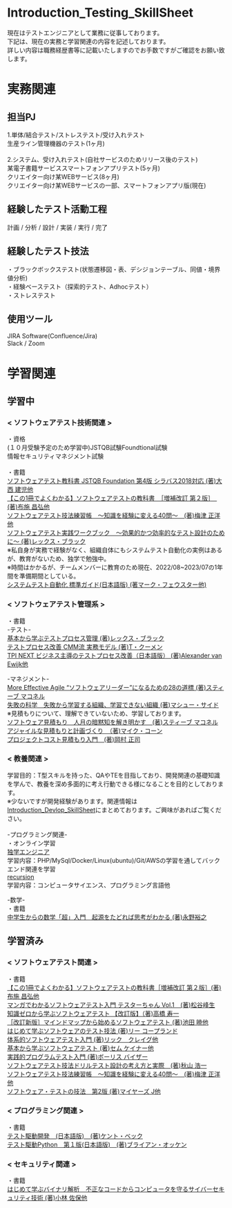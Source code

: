# Introduction_Testing_SkillSheet
現在はテストエンジニアとして業務に従事しております。<br>
下記は、現在の実務と学習関連の内容を記述しております。<br>
詳しい内容は職務経歴書等に記載いたしますのでお手数ですがご確認をお願い致します。<br>

# 実務関連
## 担当PJ
1.単体/結合テスト/ストレステスト/受け入れテスト<br>
生産ライン管理機器のテスト(1ヶ月)<br><br>
2.システム、受け入れテスト(自社サービスのためリリース後のテスト)<br>
某電子書籍サービススマートフォンアプリテスト(5ヶ月)<br>
クリエイター向け某WEBサービス(8ヶ月)<br>
クリエイター向け某WEBサービスの一部、スマートフォンアプリ版(現在)<br>

## 経験したテスト活動工程
計画 / 分析 / 設計 / 実装 / 実行 / 完了

## 経験したテスト技法
・ブラックボックステスト(状態遷移図・表、デシジョンテーブル、同値・境界値分析)<br>
・経験ベーステスト（探索的テスト、Adhocテスト）<br>
・ストレステスト<br>

## 使用ツール
JIRA Software(Confluence/Jira)<br>
Slack / Zoom<br>

# 学習関連
## 学習中
### < ソフトウェアテスト技術関連 >
・資格<br>
(１０月受験予定のため学習中)JSTQB試験Foundtional試験<br>
情報セキュリティマネジメント試験<br>
<br>
・書籍<br>
[ソフトウェアテスト教科書 JSTQB Foundation 第4版 シラバス2018対応 (著)大西 建児他](https://www.amazon.co.jp/%E3%82%BD%E3%83%95%E3%83%88%E3%82%A6%E3%82%A7%E3%82%A2%E3%83%86%E3%82%B9%E3%83%88%E6%95%99%E7%A7%91%E6%9B%B8-JSTQB-Foundation-%E7%AC%AC4%E7%89%88-%E3%82%B7%E3%83%A9%E3%83%90%E3%82%B92018%E5%AF%BE%E5%BF%9C-ebook/dp/B07V29M2ZY/ref=sr_1_1?__mk_ja_JP=%E3%82%AB%E3%82%BF%E3%82%AB%E3%83%8A&crid=69YGFKU0OS4H&keywords=%E3%82%BD%E3%83%95%E3%83%88%E3%82%A6%E3%82%A7%E3%82%A2%E3%83%86%E3%82%B9%E3%83%88%E6%95%99%E7%A7%91%E6%9B%B8+JSTQB+Foundation+%E7%AC%AC4%E7%89%88+%E3%82%B7%E3%83%A9%E3%83%90%E3%82%B92018%E5%AF%BE%E5%BF%9C%5D&qid=1661651146&sprefix=%E3%82%BD%E3%83%95%E3%83%88%E3%82%A6%E3%82%A7%E3%82%A2%E3%83%86%E3%82%B9%E3%83%88%E6%95%99%E7%A7%91%E6%9B%B8+jstqb+foundation+%E7%AC%AC4%E7%89%88+%E3%82%B7%E3%83%A9%E3%83%90%E3%82%B92018%E5%AF%BE%E5%BF%9C+%2Caps%2C193&sr=8-1)<br>
[【この1冊でよくわかる】ソフトウェアテストの教科書　［増補改訂 第２版］　(著)布施 昌弘他](https://www.amazon.co.jp/%E3%80%90%E3%81%93%E3%81%AE1%E5%86%8A%E3%81%A7%E3%82%88%E3%81%8F%E3%82%8F%E3%81%8B%E3%82%8B%E3%80%91-%E3%82%BD%E3%83%95%E3%83%88%E3%82%A6%E3%82%A7%E3%82%A2%E3%83%86%E3%82%B9%E3%83%88%E3%81%AE%E6%95%99%E7%A7%91%E6%9B%B8-%E5%A2%97%E8%A3%9C%E6%94%B9%E8%A8%82-%E7%AC%AC2%E7%89%88-%E5%B8%83%E6%96%BD/dp/481560875X/ref=pd_bxgy_sccl_2/356-0936770-1692622?pd_rd_w=sOuBU&content-id=amzn1.sym.918446e7-72f4-48c7-a672-af3b6ace2b19&pf_rd_p=918446e7-72f4-48c7-a672-af3b6ace2b19&pf_rd_r=Z74YT133GM75WN70AE28&pd_rd_wg=dHeyY&pd_rd_r=6be3cd73-b26f-411d-bd4d-c55f744c52fc&pd_rd_i=481560875X&psc=1)<br>
[ソフトウェアテスト技法練習帳　～知識を経験に変える40問～　(著)梅津 正洋他](https://www.amazon.co.jp/%E3%82%BD%E3%83%95%E3%83%88%E3%82%A6%E3%82%A7%E3%82%A2%E3%83%86%E3%82%B9%E3%83%88%E6%8A%80%E6%B3%95%E7%B7%B4%E7%BF%92%E5%B8%B3-%E7%9F%A5%E8%AD%98%E3%82%92%E7%B5%8C%E9%A8%93%E3%81%AB%E5%A4%89%E3%81%88%E3%82%8B40%E5%95%8F-%E6%A2%85%E6%B4%A5-%E6%AD%A3%E6%B4%8B/dp/429711061X/ref=pd_lpo_1?pd_rd_i=429711061X&psc=1)<br>
[ソフトウェアテスト実践ワークブック　〜効果的かつ効率的なテスト設計のために〜 (著)レックス・ブラック](https://www.amazon.co.jp/%E3%82%BD%E3%83%95%E3%83%88%E3%82%A6%E3%82%A7%E3%82%A2%E3%83%86%E3%82%B9%E3%83%88%E5%AE%9F%E8%B7%B5%E3%83%AF%E3%83%BC%E3%82%AF%E3%83%96%E3%83%83%E3%82%AF-%E3%83%AC%E3%83%83%E3%82%AF%E3%82%B9%E3%83%BB%E3%83%96%E3%83%A9%E3%83%83%E3%82%AF/dp/4822283046)<br>
※私自身が実務で経験がなく、組織自体にもシステムテスト自動化の実例はあるが、教育がないため、独学で勉強中。<br>
※時間はかかるが、チームメンバーに教育のため現在、2022/08~2023/07の1年間を準備期間としている。<br>
[システムテスト自動化 標準ガイド(日本語版) (著マーク・フェウスター他)](https://www.amazon.co.jp/%E3%82%B7%E3%82%B9%E3%83%86%E3%83%A0%E3%83%86%E3%82%B9%E3%83%88%E8%87%AA%E5%8B%95%E5%8C%96-%E6%A8%99%E6%BA%96%E3%82%AC%E3%82%A4%E3%83%89-CodeZine-BOOKS-Fewster-ebook/dp/B00R48BEEW/ref=sr_1_1?qid=1661654822&refinements=p_27%3AMark+Fewster&s=digital-text&sr=1-1&text=Mark+Fewster)

### < ソフトウェアテスト管理系 >
・書籍<br>
-テスト-<br>
[基本から学ぶテストプロセス管理 (著)レックス・ブラック](https://www.amazon.co.jp/%E5%9F%BA%E6%9C%AC%E3%81%8B%E3%82%89%E5%AD%A6%E3%81%B6%E3%83%86%E3%82%B9%E3%83%88%E3%83%97%E3%83%AD%E3%82%BB%E3%82%B9%E7%AE%A1%E7%90%86%E2%80%95%E3%82%B3%E3%83%B3%E3%83%94%E3%83%A5%E3%83%BC%E3%82%BF%E3%82%B7%E3%82%B9%E3%83%86%E3%83%A0%E3%81%AE%E3%83%86%E3%82%B9%E3%83%88%E3%82%92%E6%88%90%E5%8A%9F%E3%81%95%E3%81%9B%E3%82%8B%E3%81%9F%E3%82%81%E3%81%AB-Rex-Black/dp/482228199X/ref=sr_1_1?__mk_ja_JP=%E3%82%AB%E3%82%BF%E3%82%AB%E3%83%8A&crid=2DULGIKEFLLJB&keywords=%E5%9F%BA%E6%9C%AC%E3%81%8B%E3%82%89%E5%AD%A6%E3%81%B6%E3%83%86%E3%82%B9%E3%83%88%E3%83%97%E3%83%AD%E3%82%BB%E3%82%B9%E7%AE%A1%E7%90%86&qid=1661651249&sprefix=%E5%9F%BA%E6%9C%AC%E3%81%8B%E3%82%89%E5%AD%A6%E3%81%B6%E3%83%86%E3%82%B9%E3%83%88%E3%83%97%E3%83%AD%E3%82%BB%E3%82%B9%E7%AE%A1%E7%90%86%2Caps%2C204&sr=8-1)<br>
[テストプロセス改善 CMM流 実務モデル (著)T・クーメン](https://www.amazon.co.jp/%E3%83%86%E3%82%B9%E3%83%88%E3%83%97%E3%83%AD%E3%82%BB%E3%82%B9%E6%94%B9%E5%96%84%E2%80%95CMM%E6%B5%81%E5%AE%9F%E5%8B%99%E3%83%A2%E3%83%87%E3%83%AB-Tim-Koomen/dp/4320097343/ref=sr_1_1?__mk_ja_JP=%E3%82%AB%E3%82%BF%E3%82%AB%E3%83%8A&crid=TYL4M0IFPT4B&keywords=%E3%83%86%E3%82%B9%E3%83%88%E3%83%97%E3%83%AD%E3%82%BB%E3%82%B9%E6%94%B9%E5%96%84+CMM%E6%B5%81+%E5%AE%9F%E5%8B%99%E3%83%A2%E3%83%87%E3%83%AB&qid=1661651283&sprefix=%E3%83%86%E3%82%B9%E3%83%88%E3%83%97%E3%83%AD%E3%82%BB%E3%82%B9%E6%94%B9%E5%96%84+cmm%E6%B5%81+%E5%AE%9F%E5%8B%99%E3%83%A2%E3%83%87%E3%83%AB%2Caps%2C169&sr=8-1)<br>
[TPI NEXT ビジネス主導のテストプロセス改善（日本語版） (著)Alexander van Ewijk他](https://www.amazon.co.jp/TPI-NEXT%E2%93%87-%E3%83%93%E3%82%B8%E3%83%8D%E3%82%B9%E4%B8%BB%E5%B0%8E%E3%81%AE%E3%83%86%E3%82%B9%E3%83%88%E3%83%97%E3%83%AD%E3%82%BB%E3%82%B9%E6%94%B9%E5%96%84-%E7%BF%BB%E8%A8%B3%E8%80%85%EF%BC%9A%E8%96%AE%E7%94%B0%E5%92%8C%E5%A4%AB%E3%80%81%E6%B9%AF%E6%9C%AC%E5%89%9B%E3%80%81%E7%9A%86%E5%B7%9D%E7%BE%A9%E5%AD%9D/dp/490401930X/ref=sr_1_1?__mk_ja_JP=%E3%82%AB%E3%82%BF%E3%82%AB%E3%83%8A&crid=JX2VKGH4CGHL&keywords=TPI+NEXT+%E3%83%93%E3%82%B8%E3%83%8D%E3%82%B9%E4%B8%BB%E5%B0%8E%E3%81%AE%E3%83%86%E3%82%B9%E3%83%88%E3%83%97%E3%83%AD%E3%82%BB%E3%82%B9%E6%94%B9%E5%96%84&qid=1661651311&sprefix=tpi+next+%E3%83%93%E3%82%B8%E3%83%8D%E3%82%B9%E4%B8%BB%E5%B0%8E%E3%81%AE%E3%83%86%E3%82%B9%E3%83%88%E3%83%97%E3%83%AD%E3%82%BB%E3%82%B9%E6%94%B9%E5%96%84%2Caps%2C175&sr=8-1)<br>

-マネジメント-<br>
[More Effective Agile “ソフトウェアリーダー”になるための28の道標 (著)スティーブ マコネル](https://www.amazon.co.jp/Effective-Agile-%E2%80%9C%E3%82%BD%E3%83%95%E3%83%88%E3%82%A6%E3%82%A7%E3%82%A2%E3%83%AA%E3%83%BC%E3%83%80%E3%83%BC%E2%80%9D%E3%81%AB%E3%81%AA%E3%82%8B%E3%81%9F%E3%82%81%E3%81%AE28%E3%81%AE%E9%81%93%E6%A8%99-Steve-McConnell-ebook/dp/B089KFKB5H/ref=sr_1_1?__mk_ja_JP=%E3%82%AB%E3%82%BF%E3%82%AB%E3%83%8A&keywords=More+Effective+Agile&qid=1661651577&s=digital-text&sr=1-1)<br>
[失敗の科学　失敗から学習する組織、学習できない組織 (著)マシュー・サイド ](https://www.amazon.co.jp/gp/product/B01MU364ID/ref=kinw_myk_ro_title)<br>
※見積もりについて、理解できていないため、学習しております。<br>
[ソフトウェア見積もり　人月の暗黙知を解き明かす　(著)スティーブ マコネル](https://www.amazon.co.jp/%E3%82%BD%E3%83%95%E3%83%88%E3%82%A6%E3%82%A7%E3%82%A2%E8%A6%8B%E7%A9%8D%E3%82%8A-%E4%BA%BA%E6%9C%88%E3%81%AE%E6%9A%97%E9%BB%99%E7%9F%A5%E3%82%92%E8%A7%A3%E3%81%8D%E6%98%8E%E3%81%8B%E3%81%99-%E3%82%B9%E3%83%86%E3%82%A3%E3%83%BC%E3%83%96-%E3%83%9E%E3%82%B3%E3%83%8D%E3%83%AB-ebook/dp/B00KR96M6K/ref=sr_1_1?__mk_ja_JP=%E3%82%AB%E3%82%BF%E3%82%AB%E3%83%8A&crid=199035HEVDZQS&keywords=%E3%82%BD%E3%83%95%E3%83%88%E3%82%A6%E3%82%A7%E3%82%A2%E8%A6%8B%E7%A9%8D%E3%82%8A+%E4%BA%BA%E6%9C%88%E3%81%AE%E6%9A%97%E9%BB%99%E7%9F%A5%E3%82%92%E8%A7%A3%E3%81%8D%E6%98%8E%E3%81%8B%E3%81%99&qid=1661651450&sprefix=%E3%82%BD%E3%83%95%E3%83%88%E3%82%A6%E3%82%A7%E3%82%A2%E8%A6%8B%E7%A9%8D%E3%82%82%E3%82%8A+%E4%BA%BA%E6%9C%88%E3%81%AE%E6%9A%97%E9%BB%99%E7%9F%A5%E3%82%92%E8%A7%A3%E3%81%8D%E6%98%8E%E3%81%8B%E3%81%99%2Caps%2C172&sr=8-1)<br>
[アジャイルな見積もりと計画づくり　（著)マイク・コーン](https://www.amazon.co.jp/%E3%82%A2%E3%82%B8%E3%83%A3%E3%82%A4%E3%83%AB%E3%81%AA%E8%A6%8B%E7%A9%8D%E3%82%8A%E3%81%A8%E8%A8%88%E7%94%BB%E3%81%A5%E3%81%8F%E3%82%8A-%EF%BD%9E%E4%BE%A1%E5%80%A4%E3%81%82%E3%82%8B%E3%82%BD%E3%83%95%E3%83%88%E3%82%A6%E3%82%A7%E3%82%A2%E3%82%92%E8%82%B2%E3%81%A6%E3%82%8B%E6%A6%82%E5%BF%B5%E3%81%A8%E6%8A%80%E6%B3%95%EF%BD%9E-Mike-Cohn-ebook/dp/B00IR1HYGW/ref=sr_1_2?__mk_ja_JP=%E3%82%AB%E3%82%BF%E3%82%AB%E3%83%8A&crid=199035HEVDZQS&keywords=%E3%82%BD%E3%83%95%E3%83%88%E3%82%A6%E3%82%A7%E3%82%A2%E8%A6%8B%E7%A9%8D%E3%82%8A+%E4%BA%BA%E6%9C%88%E3%81%AE%E6%9A%97%E9%BB%99%E7%9F%A5%E3%82%92%E8%A7%A3%E3%81%8D%E6%98%8E%E3%81%8B%E3%81%99&qid=1661651450&sprefix=%E3%82%BD%E3%83%95%E3%83%88%E3%82%A6%E3%82%A7%E3%82%A2%E8%A6%8B%E7%A9%8D%E3%82%82%E3%82%8A+%E4%BA%BA%E6%9C%88%E3%81%AE%E6%9A%97%E9%BB%99%E7%9F%A5%E3%82%92%E8%A7%A3%E3%81%8D%E6%98%8E%E3%81%8B%E3%81%99%2Caps%2C172&sr=8-2)<br>
[プロジェクトコスト見積もり入門　(著)岡村 正司](https://www.amazon.co.jp/%E3%83%97%E3%83%AD%E3%82%B8%E3%82%A7%E3%82%AF%E3%83%88%E3%82%B3%E3%82%B9%E3%83%88%E8%A6%8B%E7%A9%8D%E3%82%82%E3%82%8A%E5%85%A5%E9%96%80-%E5%B2%A1%E6%9D%91-%E6%AD%A3%E5%8F%B8/dp/4822283917/ref=sr_1_1?__mk_ja_JP=%E3%82%AB%E3%82%BF%E3%82%AB%E3%83%8A&crid=19LT7UA9VIH89&keywords=%E3%83%97%E3%83%AD%E3%82%B8%E3%82%A7%E3%82%AF%E3%83%88%E3%82%B3%E3%82%B9%E3%83%88%E8%A6%8B%E7%A9%8D%E3%82%82%E3%82%8A%E5%85%A5%E9%96%80&qid=1661651513&sprefix=%E3%83%97%E3%83%AD%E3%82%B8%E3%82%A7%E3%82%AF%E3%83%88%E3%82%B3%E3%82%B9%E3%83%88%E8%A6%8B%E7%A9%8D%E3%82%82%E3%82%8A%E5%85%A5%E9%96%80%2Caps%2C180&sr=8-1)<br>

### < 教養関連 >
学習目的：T型スキルを持った、QAやTEを目指しており、開発関連の基礎知識を学んで、教養を深め多面的に考え行動できる様になることを目的としております。<br>
※少ないですが開発経験があります。関連情報は[Introduction_Devlop_SkillSheet](https://github.com/shi0ge3/Introduction_Devlop_SkillSheet)にまとめております。ご興味があればご覧ください。<br>
<br>
-プログラミング関連-<br>
・オンライン学習<br>
[独学エンジニア](https://dokugaku-engineer.com/)<br>
学習内容：PHP/MySql/Docker/Linux(ubuntu)/Git/AWSの学習を通してバックエンド関連を学習<br>
[recursion](https://recursionist.io/)<br>
学習内容：コンピュータサイエンス、プログラミング言語他<br>

-数学-<br>
・書籍<br>
[中学生からの数学「超」入門　起源をたどれば思考がわかる (著)永野裕之](https://www.amazon.co.jp/gp/product/B019IM8XGS/ref=ppx_yo_dt_b_d_asin_title_o07?ie=UTF8&psc=1)

## 学習済み
### < ソフトウェアテスト関連 >
・書籍<br>
[【この1冊でよくわかる】ソフトウェアテストの教科書［増補改訂 第２版］(著)布施 昌弘他](https://www.amazon.co.jp/%E3%80%90%E3%81%93%E3%81%AE1%E5%86%8A%E3%81%A7%E3%82%88%E3%81%8F%E3%82%8F%E3%81%8B%E3%82%8B%E3%80%91-%E3%82%BD%E3%83%95%E3%83%88%E3%82%A6%E3%82%A7%E3%82%A2%E3%83%86%E3%82%B9%E3%83%88%E3%81%AE%E6%95%99%E7%A7%91%E6%9B%B8-%E5%A2%97%E8%A3%9C%E6%94%B9%E8%A8%82-%E7%AC%AC2%E7%89%88-%E5%B8%83%E6%96%BD/dp/481560875X/ref=pd_bxgy_sccl_2/356-0936770-1692622?pd_rd_w=sOuBU&content-id=amzn1.sym.918446e7-72f4-48c7-a672-af3b6ace2b19&pf_rd_p=918446e7-72f4-48c7-a672-af3b6ace2b19&pf_rd_r=Z74YT133GM75WN70AE28&pd_rd_wg=dHeyY&pd_rd_r=6be3cd73-b26f-411d-bd4d-c55f744c52fc&pd_rd_i=481560875X&psc=1)<br>
[マンガでわかるソフトウェアテスト入門 テスターちゃん Vol.1　(著)松谷峰生](https://www.amazon.co.jp/%E3%83%9E%E3%83%B3%E3%82%AC%E3%81%A7%E3%82%8F%E3%81%8B%E3%82%8B%E3%82%BD%E3%83%95%E3%83%88%E3%82%A6%E3%82%A7%E3%82%A2%E3%83%86%E3%82%B9%E3%83%88%E5%85%A5%E9%96%80-%E3%83%86%E3%82%B9%E3%82%BF%E3%83%BC%E3%81%A1%E3%82%83%E3%82%93-Vol-1-%E6%9D%BE%E8%B0%B7%E5%B3%B0%E7%94%9F-ebook/dp/B085SXRZRD/ref=sr_1_18?__mk_ja_JP=%E3%82%AB%E3%82%BF%E3%82%AB%E3%83%8A&crid=2INKP106KIR8E&keywords=%E3%81%AF%E3%81%98%E3%82%81%E3%81%A6%E5%AD%A6%E3%81%B6%E3%82%BD%E3%83%95%E3%83%88%E3%82%A6%E3%82%A7%E3%82%A2%E3%81%AE%E3%83%86%E3%82%B9%E3%83%88%E6%8A%80%E6%B3%95&qid=1661652644&s=books&sprefix=%E3%81%AF%E3%81%98%E3%82%81%E3%81%A6%E5%AD%A6%E3%81%B6%E3%82%BD%E3%83%95%E3%83%88%E3%82%A6%E3%82%A7%E3%82%A2%E3%81%AE%E3%83%86%E3%82%B9%E3%83%88%E6%8A%80%E6%B3%95%2Cstripbooks%2C179&sr=1-18)<br>
[知識ゼロから学ぶソフトウェアテスト 【改訂版】（著)高橋 寿一](https://www.amazon.co.jp/%E7%9F%A5%E8%AD%98%E3%82%BC%E3%83%AD%E3%81%8B%E3%82%89%E5%AD%A6%E3%81%B6%E3%82%BD%E3%83%95%E3%83%88%E3%82%A6%E3%82%A7%E3%82%A2%E3%83%86%E3%82%B9%E3%83%88-%E3%80%90%E6%94%B9%E8%A8%82%E7%89%88%E3%80%91-%E9%AB%98%E6%A9%8B-%E5%AF%BF%E4%B8%80/dp/4798130605/ref=pd_bxgy_sccl_2/356-0936770-1692622?pd_rd_w=9SoHq&content-id=amzn1.sym.918446e7-72f4-48c7-a672-af3b6ace2b19&pf_rd_p=918446e7-72f4-48c7-a672-af3b6ace2b19&pf_rd_r=E2W485V31R3W86NQ6R27&pd_rd_wg=66j9p&pd_rd_r=d87ed7a8-919d-4405-81c5-04dc242904b6&pd_rd_i=4798130605&psc=1)<br>
[［改訂新版］マインドマップから始めるソフトウェアテスト (著)池田 暁他](https://www.amazon.co.jp/%E6%94%B9%E8%A8%82%E6%96%B0%E7%89%88-%E3%83%9E%E3%82%A4%E3%83%B3%E3%83%89%E3%83%9E%E3%83%83%E3%83%97%E3%81%8B%E3%82%89%E5%A7%8B%E3%82%81%E3%82%8B%E3%82%BD%E3%83%95%E3%83%88%E3%82%A6%E3%82%A7%E3%82%A2%E3%83%86%E3%82%B9%E3%83%88-%E6%B1%A0%E7%94%B0-%E6%9A%81/dp/4297105063/ref=tmm_pap_swatch_0?_encoding=UTF8&qid=1661651687&sr=8-1)<br>
[はじめて学ぶソフトウェアのテスト技法 (著)リー コープランド](https://www.amazon.co.jp/%E3%81%AF%E3%81%98%E3%82%81%E3%81%A6%E5%AD%A6%E3%81%B6%E3%82%BD%E3%83%95%E3%83%88%E3%82%A6%E3%82%A7%E3%82%A2%E3%81%AE%E3%83%86%E3%82%B9%E3%83%88%E6%8A%80%E6%B3%95-%E3%83%AA%E3%83%BC-%E3%82%B3%E3%83%BC%E3%83%97%E3%83%A9%E3%83%B3%E3%83%89-ebook/dp/B00HE8082Q/ref=sr_1_1?__mk_ja_JP=%E3%82%AB%E3%82%BF%E3%82%AB%E3%83%8A&crid=2INKP106KIR8E&keywords=%E3%81%AF%E3%81%98%E3%82%81%E3%81%A6%E5%AD%A6%E3%81%B6%E3%82%BD%E3%83%95%E3%83%88%E3%82%A6%E3%82%A7%E3%82%A2%E3%81%AE%E3%83%86%E3%82%B9%E3%83%88%E6%8A%80%E6%B3%95&qid=1661651875&s=books&sprefix=%E3%81%AF%E3%81%98%E3%82%81%E3%81%A6%E5%AD%A6%E3%81%B6%E3%82%BD%E3%83%95%E3%83%88%E3%82%A6%E3%82%A7%E3%82%A2%E3%81%AE%E3%83%86%E3%82%B9%E3%83%88%E6%8A%80%E6%B3%95%2Cstripbooks%2C179&sr=1-1)<br>
[体系的ソフトウェアテスト入門 (著)リック　クレイグ他](https://www.amazon.co.jp/%E4%BD%93%E7%B3%BB%E7%9A%84%E3%82%BD%E3%83%95%E3%83%88%E3%82%A6%E3%82%A7%E3%82%A2%E3%83%86%E3%82%B9%E3%83%88%E5%85%A5%E9%96%80-Rick-Craig/dp/4822282074/ref=sr_1_1?__mk_ja_JP=%E3%82%AB%E3%82%BF%E3%82%AB%E3%83%8A&crid=16X4G6ZXKORKB&keywords=%E4%BD%93%E7%B3%BB%E7%9A%84%E3%82%BD%E3%83%95%E3%83%88%E3%82%A6%E3%82%A7%E3%82%A2%E3%83%86%E3%82%B9%E3%83%88%E5%85%A5%E9%96%80&qid=1661652998&s=books&sprefix=%E4%BD%93%E7%B3%BB%E7%9A%84%E3%82%BD%E3%83%95%E3%83%88%E3%82%A6%E3%82%A7%E3%82%A2%E3%83%86%E3%82%B9%E3%83%88%E5%85%A5%E9%96%80%2Cstripbooks%2C180&sr=1-1)<br>
[基本から学ぶソフトウェアテスト (著)セム ケイナー他](https://www.amazon.co.jp/%E5%9F%BA%E6%9C%AC%E3%81%8B%E3%82%89%E5%AD%A6%E3%81%B6%E3%82%BD%E3%83%95%E3%83%88%E3%82%A6%E3%82%A7%E3%82%A2%E3%83%86%E3%82%B9%E3%83%88-Cem-Kaner/dp/4822281132)<br>
[実践的プログラムテスト入門 (著)ボーリス バイザー](https://www.amazon.co.jp/%E5%AE%9F%E8%B7%B5%E7%9A%84%E3%83%97%E3%83%AD%E3%82%B0%E3%83%A9%E3%83%A0%E3%83%86%E3%82%B9%E3%83%88%E5%85%A5%E9%96%80-%E3%83%9C%E3%83%BC%E3%83%AA%E3%82%B9-%E3%83%90%E3%82%A4%E3%82%B6%E3%83%BC/dp/4822280179/ref=sr_1_1?__mk_ja_JP=%E3%82%AB%E3%82%BF%E3%82%AB%E3%83%8A&crid=1IMM3NQB4PQJD&keywords=%E5%AE%9F%E8%B7%B5%E7%9A%84%E3%83%97%E3%83%AD%E3%82%B0%E3%83%A9%E3%83%A0%E3%83%86%E3%82%B9%E3%83%88%E5%85%A5%E9%96%80&qid=1661653226&s=books&sprefix=%E5%AE%9F%E8%B7%B5%E7%9A%84%E3%83%97%E3%83%AD%E3%82%B0%E3%83%A9%E3%83%A0%E3%83%86%E3%82%B9%E3%83%88%E5%85%A5%E9%96%80%2Cstripbooks%2C174&sr=1-1)<br>
[ソフトウェアテスト技法ドリルテスト設計の考え方と実際　(著)秋山 浩一](https://www.amazon.co.jp/%E3%82%BD%E3%83%95%E3%83%88%E3%82%A6%E3%82%A7%E3%82%A2%E3%83%86%E3%82%B9%E3%83%88%E6%8A%80%E6%B3%95%E3%83%89%E3%83%AA%E3%83%AB%E2%80%95%E3%83%86%E3%82%B9%E3%83%88%E8%A8%AD%E8%A8%88%E3%81%AE%E8%80%83%E3%81%88%E6%96%B9%E3%81%A8%E5%AE%9F%E9%9A%9B-%E7%A7%8B%E5%B1%B1-%E6%B5%A9%E4%B8%80/dp/4817193603/ref=sr_1_4?__mk_ja_JP=%E3%82%AB%E3%82%BF%E3%82%AB%E3%83%8A&crid=2INKP106KIR8E&keywords=%E3%81%AF%E3%81%98%E3%82%81%E3%81%A6%E5%AD%A6%E3%81%B6%E3%82%BD%E3%83%95%E3%83%88%E3%82%A6%E3%82%A7%E3%82%A2%E3%81%AE%E3%83%86%E3%82%B9%E3%83%88%E6%8A%80%E6%B3%95&qid=1661651875&s=books&sprefix=%E3%81%AF%E3%81%98%E3%82%81%E3%81%A6%E5%AD%A6%E3%81%B6%E3%82%BD%E3%83%95%E3%83%88%E3%82%A6%E3%82%A7%E3%82%A2%E3%81%AE%E3%83%86%E3%82%B9%E3%83%88%E6%8A%80%E6%B3%95%2Cstripbooks%2C179&sr=1-4)<br>
[ソフトウェアテスト技法練習帳　～知識を経験に変える40問～　(著)梅津 正洋他](https://www.amazon.co.jp/%E3%82%BD%E3%83%95%E3%83%88%E3%82%A6%E3%82%A7%E3%82%A2%E3%83%86%E3%82%B9%E3%83%88%E6%8A%80%E6%B3%95%E7%B7%B4%E7%BF%92%E5%B8%B3-%E7%9F%A5%E8%AD%98%E3%82%92%E7%B5%8C%E9%A8%93%E3%81%AB%E5%A4%89%E3%81%88%E3%82%8B40%E5%95%8F-%E6%A2%85%E6%B4%A5-%E6%AD%A3%E6%B4%8B/dp/429711061X/ref=pd_lpo_1?pd_rd_i=429711061X&psc=1)<br>
[ソフトウェア・テストの技法　第2版 (著)マイヤーズ J他](https://www.amazon.co.jp/%E3%82%BD%E3%83%95%E3%83%88%E3%82%A6%E3%82%A7%E3%82%A2%E3%83%BB%E3%83%86%E3%82%B9%E3%83%88%E3%81%AE%E6%8A%80%E6%B3%95-%E7%AC%AC2%E7%89%88-%E3%83%9E%E3%82%A4%E3%83%A4%E3%83%BC%E3%82%BA-J-ebook/dp/B07SJYG949/ref=sr_1_6?__mk_ja_JP=%E3%82%AB%E3%82%BF%E3%82%AB%E3%83%8A&crid=2INKP106KIR8E&keywords=%E3%81%AF%E3%81%98%E3%82%81%E3%81%A6%E5%AD%A6%E3%81%B6%E3%82%BD%E3%83%95%E3%83%88%E3%82%A6%E3%82%A7%E3%82%A2%E3%81%AE%E3%83%86%E3%82%B9%E3%83%88%E6%8A%80%E6%B3%95&qid=1661651875&s=books&sprefix=%E3%81%AF%E3%81%98%E3%82%81%E3%81%A6%E5%AD%A6%E3%81%B6%E3%82%BD%E3%83%95%E3%83%88%E3%82%A6%E3%82%A7%E3%82%A2%E3%81%AE%E3%83%86%E3%82%B9%E3%83%88%E6%8A%80%E6%B3%95%2Cstripbooks%2C179&sr=1-6)<br>

### < プログラミング関連 >
・書籍<br>
[テスト駆動開発　(日本語版)　(著)ケント・ベック](https://www.amazon.co.jp/%E3%83%86%E3%82%B9%E3%83%88%E9%A7%86%E5%8B%95%E9%96%8B%E7%99%BA-Kent-Beck/dp/4274217884/ref=tmm_pap_swatch_0?_encoding=UTF8&qid=1661654204&sr=8-1)<br>
[テスト駆動Python　第１版(日本語版)　(著)ブライアン・オッケン](https://www.amazon.co.jp/%E3%83%86%E3%82%B9%E3%83%88%E9%A7%86%E5%8B%95Python-BrianOkken-ebook/dp/B07F65PFZN/ref=sr_1_1?__mk_ja_JP=%E3%82%AB%E3%82%BF%E3%82%AB%E3%83%8A&crid=2QJ255QQMYX5&keywords=%E3%83%86%E3%82%B9%E3%83%88%E9%A7%86%E5%8B%95Python&qid=1661654290&sprefix=%E3%83%86%E3%82%B9%E3%83%88%E9%A7%86%E5%8B%95python%2Caps%2C184&sr=8-1)<br>

### < セキュリティ関連 >
・書籍<br>
[はじめて学ぶバイナリ解析　不正なコードからコンピュータを守るサイバーセキュリティ技術 (著)小林 佐保他](https://www.amazon.co.jp/%E3%81%AF%E3%81%98%E3%82%81%E3%81%A6%E5%AD%A6%E3%81%B6%E3%83%90%E3%82%A4%E3%83%8A%E3%83%AA%E8%A7%A3%E6%9E%90-%E4%B8%8D%E6%AD%A3%E3%81%AA%E3%82%B3%E3%83%BC%E3%83%89%E3%81%8B%E3%82%89%E3%82%B3%E3%83%B3%E3%83%94%E3%83%A5%E3%83%BC%E3%82%BF%E3%82%92%E5%AE%88%E3%82%8B%E3%82%B5%E3%82%A4%E3%83%90%E3%83%BC%E3%82%BB%E3%82%AD%E3%83%A5%E3%83%AA%E3%83%86%E3%82%A3%E6%8A%80%E8%A1%93-OnDeck-Books%EF%BC%88NextPublishing%EF%BC%89-%E5%B0%8F%E6%9E%97-%E4%BD%90%E4%BF%9D/dp/484437849X/ref=tmm_pap_swatch_0?_encoding=UTF8&qid=1661654402&sr=8-1)<br>
